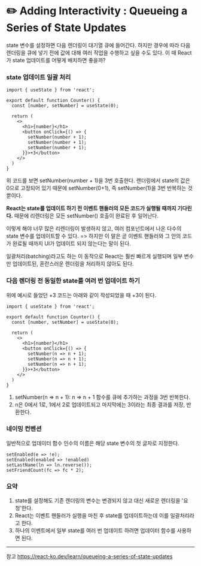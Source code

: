 # ✏️ Adding Interactivity : Queueing a Series of State Updates

state 변수를 설정하면 다음 렌더링이 대기열 큐에 들어간다.
하지만 경우에 따라 다음 렌더링을 큐에 넣기 전에 값에 대해 여러 작업을 수행하고 싶을 수도 있다.
이 때 React가 state 업데이트를 어떻게 배치하면 좋을까?

### state 업데이트 일괄 처리

```
import { useState } from 'react';

export default function Counter() {
  const [number, setNumber] = useState(0);

  return (
    <>
      <h1>{number}</h1>
      <button onClick={() => {
        setNumber(number + 1);
        setNumber(number + 1);
        setNumber(number + 1);
      }}>+3</button>
    </>
  )
}
```

위 코드를 보면 setNumber(number + 1)을 3번 호출한다.
렌더링에서 state의 값은 0으로 고정되어 있기 때문에 setNumber(0+1), 즉 setNumber(1)을 3번 반복하는 것 뿐이다.

**React는 state를 업데이트 하기 전 이벤트 핸들러의 모든 코드가 실행될 때까지 기다린다.** 때문에 리렌더링은 모든 setNumber() 호출이 완료된 후 일어난다.

이렇게 해야 너무 많은 리렌더링이 발생하지 않고, 여러 컴포넌트에서 나온 다수의 state 변수를 업데이트할 수 있다. => 하지만 이 말은 곧 이벤트 핸들러와 그 안의 코드가 완료될 때까지 UI가 업데이트 되지 않는다는 말이 된다.

일괄처리(batching)라고도 하는 이 동작으로 React는 훨씬 빠르게 실행되며 일부 변수만 업데이트된, 혼란스러운 렌더링을 처리하지 않아도 된다.

### 다음 렌더링 전 동일한 state를 여러 번 업데이트 하기

위에 예시로 들었던 +3 코드는 아래와 같이 작성되었을 때 +3이 된다.

```
import { useState } from 'react';

export default function Counter() {
  const [number, setNumber] = useState(0);

  return (
    <>
      <h1>{number}</h1>
      <button onClick={() => {
        setNumber(n => n + 1);
        setNumber(n => n + 1);
        setNumber(n => n + 1);
      }}>+3</button>
    </>
  )
}
```

1. setNumber(n => n + 1): n => n + 1 함수를 큐에 추가하는 과정을 3번 반복한다.
2. n은 0에서 1로, 1에서 2로 업데이트되고 마지막에는 3이라는 최종 결과를 저장, 반환한다.

### 네이밍 컨벤션

일반적으로 업데이터 함수 인수의 이름은 해당 state 변수의 첫 글자로 지정한다.

```
setEnabled(e => !e);
setEnabled(enabled => !enabled)
setLastName(ln => ln.reverse());
setFriendCount(fc => fc * 2);
```

### 요약

1. state를 설정해도 기존 렌더링의 변수는 변경되지 않고 대신 새로운 렌더링을 '요청'한다.
2. React는 이벤트 핸들러가 실행을 마친 후 state를 업데이트하는데 이를 일괄처리라고 한다.
3. 하나의 이벤트에서 일부 state를 여러 번 업데이트 하려면 업데이터 함수를 사용하면 된다.

---

참고
https://react-ko.dev/learn/queueing-a-series-of-state-updates
